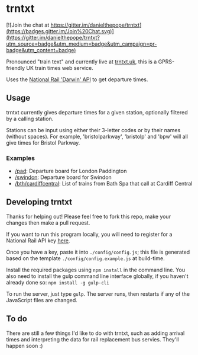# trntxt

[![Join the chat at https://gitter.im/danielthepope/trntxt](https://badges.gitter.im/Join%20Chat.svg)](https://gitter.im/danielthepope/trntxt?utm_source=badge&utm_medium=badge&utm_campaign=pr-badge&utm_content=badge)

Pronounced "train text" and currently live at [trntxt.uk](http://trntxt.uk), this is a GPRS-friendly UK train times web service.

Uses the [National Rail 'Darwin' API](https://lite.realtime.nationalrail.co.uk/OpenLDBWS/) to get departure times.

## Usage
trntxt currently gives departure times for a given station, optionally filtered by a calling station.

Stations can be input using either their 3-letter codes or by their names (without spaces). For example, 'bristolparkway', 'bristolp' and 'bpw' will all give times for Bristol Parkway.

### Examples
* [/pad](http://trntxt.uk/pad): Departure board for London Paddington
* [/swindon](http://trntxt.uk/swindon): Departure board for Swindon
* [/bth/cardiffcentral](http://trntxt.uk/bth/cardiffcentral): List of trains from Bath Spa that call at Cardiff Central

## Developing trntxt
Thanks for helping out! Please feel free to fork this repo, make your changes then make a pull request.

If you want to run this program locally, you will need to register for a National Rail API key [here](http://www.nationalrail.co.uk/46391.aspx).

Once you have a key, paste it into `./config/config.js`; this file is generated based on the template `./config/config.example.js` at build-time.

Install the required packages using `npm install` in the command line. You also need to install the gulp command line interface globally, if you haven't already done so: `npm install -g gulp-cli`

To run the server, just type `gulp`. The server runs, then restarts if any of the JavaScript files are changed.

## To do
There are still a few things I'd like to do with trntxt, such as adding arrival times and interpreting the data for rail replacement bus servies. They'll happen soon :)
